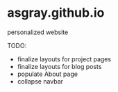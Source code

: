 # asgray.github.io

personalized website

TODO:

- finalize layouts for project pages
- finalize layouts for blog posts
- populate About page
- collapse navbar
